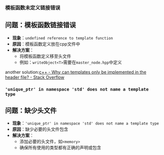 ### 模板函数未定义链接错误
## 问题：模板函数链接错误
- **现象**：`undefined reference to template function`
- **原因**：模板函数定义放在cpp文件中
- **解决方案**：
  - 将模板函数定义移至头文件
  - 例如：`writeObject<T>`需要在`master_node.hpp`中定义

another solution:[c++ - Why can templates only be implemented in the header file? - Stack Overflow](https://stackoverflow.com/questions/495021/why-can-templates-only-be-implemented-in-the-header-file)

### `'unique_ptr' in namespace 'std' does not name a template type`
## 问题：缺少头文件
- **现象**：`'unique_ptr' in namespace 'std' does not name a template type`
- **原因**：缺少必要的头文件包含
- **解决方案**：
  - 添加必要的头文件，如`<memory>`
  - 确保所有使用的类型都有正确的声明或包含